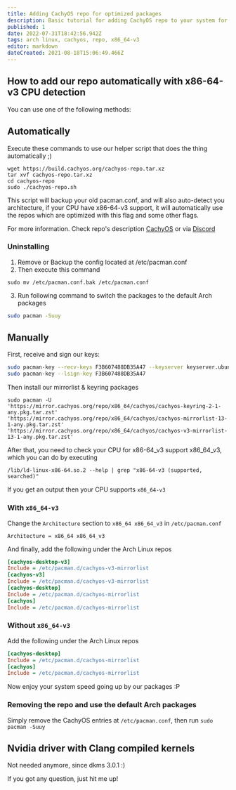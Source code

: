 ```yaml
---
title: Adding CachyOS repo for optimized packages
description: Basic tutorial for adding CachyOS repo to your system for packages compiled with `x86_64-v3` support.
published: 1
date: 2022-07-31T18:42:56.942Z
tags: arch linux, cachyos, repo, x86_64-v3
editor: markdown
dateCreated: 2021-08-18T15:06:49.466Z
---
```


## How to add our repo automatically with x86-64-v3 CPU detection

You can use one of the following methods:

## Automatically
Execute these commands to use our helper script that does the thing automatically ;)
```
wget https://build.cachyos.org/cachyos-repo.tar.xz
tar xvf cachyos-repo.tar.xz
cd cachyos-repo
sudo ./cachyos-repo.sh
```
This script will backup your old pacman.conf, and will also auto-detect you architecture, if your CPU have x86-64-v3 support, it will automatically use the repos which are optimized with this flag and some other flags.

For more information. Check repo's description [CachyOS](https://github.com/cachyos) or via [Discord](https://discord.gg/k39qfrxPNa)
### Uninstalling

1. Remove or Backup the config located at /etc/pacman.conf
2. Then execute this command
```
sudo mv /etc/pacman.conf.bak /etc/pacman.conf
```
3. Run following command to switch the packages to the default Arch packages 
```sh
sudo pacman -Suuy
```

## Manually
First, receive and sign our keys:
```sh
sudo pacman-key --recv-keys F3B607488DB35A47 --keyserver keyserver.ubuntu.com
sudo pacman-key --lsign-key F3B607488DB35A47
```
Then install our mirrorlist & keyring packages
```
sudo pacman -U 'https://mirror.cachyos.org/repo/x86_64/cachyos/cachyos-keyring-2-1-any.pkg.tar.zst' 'https://mirror.cachyos.org/repo/x86_64/cachyos/cachyos-mirrorlist-13-1-any.pkg.tar.zst' 'https://mirror.cachyos.org/repo/x86_64/cachyos/cachyos-v3-mirrorlist-13-1-any.pkg.tar.zst'
```
After that, you need to check your CPU for x86-64_v3 support x86_64_v3, which you can do by executing
```
/lib/ld-linux-x86-64.so.2 --help | grep "x86-64-v3 (supported, searched)"
```
If you get an output then your CPU supports `x86_64-v3`
### With `x86_64-v3`
Change the `Architecture` section to `x86_64 x86_64_v3` in `/etc/pacman.conf`
```
Architecture = x86_64 x86_64_v3
```
And finally, add the following under the Arch Linux repos
```cfg
[cachyos-desktop-v3]
Include = /etc/pacman.d/cachyos-v3-mirrorlist
[cachyos-v3]
Include = /etc/pacman.d/cachyos-v3-mirrorlist
[cachyos-desktop]
Include = /etc/pacman.d/cachyos-mirrorlist
[cachyos]
Include = /etc/pacman.d/cachyos-mirrorlist
```
### Without `x86_64-v3`
Add the following under the Arch Linux repos
```cfg
[cachyos-desktop]
Include = /etc/pacman.d/cachyos-mirrorlist
[cachyos]
Include = /etc/pacman.d/cachyos-mirrorlist
```
Now enjoy your system speed going up by our packages :P
### Removing the repo and use the default Arch packages

Simply remove the CachyOS entries at `/etc/pacman.conf`, then run `sudo pacman -Suuy`

## Nvidia driver with Clang compiled kernels
Not needed anymore, since dkms 3.0.1 :)

If you got any question, just hit me up!